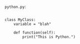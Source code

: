 <!-- >>>>>> BEGIN GENERATED FILE (include): SOURCE C:/Users/Burdette/Documents/GitHub/markdown_helper/test/include/templates/python_code_block.md -->
<!-- >>>>>> BEGIN INCLUDED FILE (code_block): SOURCE C:/Users/Burdette/Documents/GitHub/markdown_helper/test/include/includes/python.py -->
```python.py```:
```

class MyClass:
    variable = "blah"

    def function(self):
        print("This is Python.")
```
<!-- <<<<<< END INCLUDED FILE (code_block): SOURCE C:/Users/Burdette/Documents/GitHub/markdown_helper/test/include/includes/python.py -->
<!-- <<<<<< END GENERATED FILE (include): SOURCE C:/Users/Burdette/Documents/GitHub/markdown_helper/test/include/templates/python_code_block.md -->
